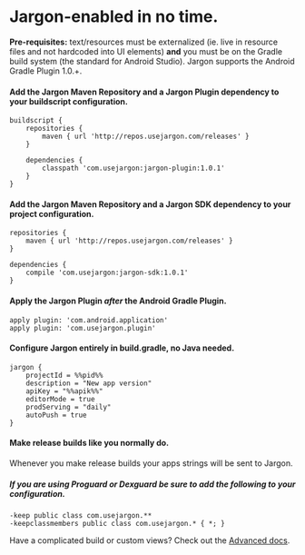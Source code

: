 # Jargon-enabled in no time.

**Pre-requisites:** text/resources must be externalized (ie. live in resource files and not hardcoded into UI elements) **and** you must be on the Gradle build system (the standard for Android Studio).  Jargon supports the Android Gradle Plugin 1.0.+.

#### Add the Jargon Maven Repository and a Jargon Plugin dependency to your buildscript configuration.

```
buildscript {
    repositories {
        maven { url 'http://repos.usejargon.com/releases' }
    }
    
    dependencies {
        classpath 'com.usejargon:jargon-plugin:1.0.1'
    }    
}
```

#### Add the Jargon Maven Repository and a Jargon SDK dependency to your project configuration.

```
repositories {
    maven { url 'http://repos.usejargon.com/releases' }
}

dependencies {
    compile 'com.usejargon:jargon-sdk:1.0.1' 
}
```

#### Apply the Jargon Plugin *after* the Android Gradle Plugin.

```
apply plugin: 'com.android.application'
apply plugin: 'com.usejargon.plugin'
```

####  Configure Jargon entirely in build.gradle, no Java needed.

```
jargon {
    projectId = %%pid%%
    description = "New app version"
    apiKey = "%%apik%%"
    editorMode = true
    prodServing = "daily"
    autoPush = true
}
```

#### Make release builds like you normally do.

Whenever you make release builds your apps strings will be sent to Jargon.

#####  If you are using Proguard or Dexguard be **sure** to add the following to your configuration.
    
```
-keep public class com.usejargon.**
-keepclassmembers public class com.usejargon.* { *; }
```

Have a complicated build or custom views?  Check out the [Advanced docs](/#/jargon/docs/03_Android/02_Advanced).

